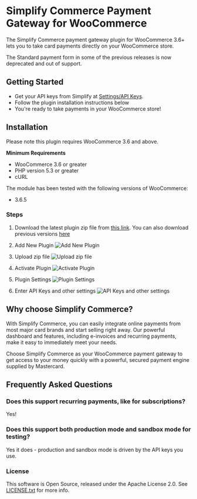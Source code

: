 # Simplify Commerce Payment Gateway for WooCommerce

The Simplify Commerce payment gateway plugin for WooCommerce 3.6+ lets you to take card payments directly on your WooCommerce store.

The Standard payment form in some of the previous releases is now deprecated and out of support.

## Getting Started 

* Get your API keys from Simplify at [Settings/API Keys](https://www.simplify.com/commerce/login/auth#/account/apiKeys).
* Follow the plugin installation instructions below 
* You're ready to take payments in your WooCommerce store!

## Installation

Please note this plugin requires WooCommerce 3.6 and above. 

**Minimum Requirements**

* WooCommerce 3.6 or greater
* PHP version 5.3 or greater
* cURL

The module has been tested with the following versions of WooCommerce:
- 3.6.5

### Steps 
1. Download the latest plugin zip file from [this link](https://github.com/simplifycom/woocommerce-simplify-payment-gateway-plugin/releases/latest). You can also download previous versions [here](https://github.com/simplifycom/woocommerce-simplify-payment-gateway-plugin/releases)

2. Add New Plugin
  ![Add New Plugin](./docs/Wordpress_AddNew_Plugin.png "Add New Plugin") 
   
3. Upload zip file
  ![Upload zip file](./docs/Wordpress_Upload_Plugin.png "Upload zip file")
   
4. Activate Plugin
  ![Activate Plugin](./docs/Wordpress_Activate_Plugin.png "Activate Plugin") 
   
5. Plugin Settings 
  ![Plugin Settings](./docs/SimplifyCommerce_Plugin_Settings.png "Plugin Settings") 
   
6. Enter API Keys and other settings
  ![API Keys and other settings](./docs/SimplifyCommerce_Plugin_APIKeys.png "API Keys & Other Settings") 
   

## Why choose Simplify Commerce?

With Simplify Commerce, you can easily integrate online payments from most major card brands and start selling right away. Our powerful dashboard and features, including e-invoices and recurring payments, make it easy to immediately meet your needs.

Choose Simplify Commerce as your WooCommerce payment gateway to get access to your money quickly with a powerful, secured payment engine supplied by Mastercard.


## Frequently Asked Questions

### Does this support recurring payments, like for subscriptions?
Yes!

### Does this support both production mode and sandbox mode for testing?
Yes it does - production and sandbox mode is driven by the API keys you use.

### License
This software is Open Source, released under the Apache License 2.0. See [LICENSE.txt](LICENSE.txt) for more info.
